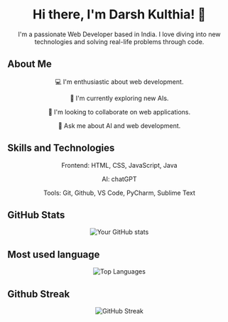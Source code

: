 <h1 align="center">Hi there, I'm Darsh Kulthia! 👋</h1>
<p align="center">I'm a passionate Web Developer based in India. I love diving into new technologies and solving real-life problems through code.</p>

## About Me
<p align="center">
 💻 I'm enthusiastic about web development.
</p>
<p align="center">
 🌱 I'm currently exploring new AIs.
</p>
<p align="center">
 👯 I'm looking to collaborate on web applications.
</p>
<p align="center">
 💬 Ask me about AI and web development.
</p>

<!--
## Projects
- [Project 1](link_to_project_1): Brief description here.
- [Project 2](link_to_project_2): Brief description here.
- [Project 3](link_to_project_3): Brief description here.

-->

## Skills and Technologies

<p align="center">
Frontend: HTML, CSS, JavaScript, Java
</p>
<p align="center">
AI: chatGPT
</p>
<p align="center">
Tools: Git, Github, VS Code, PyCharm, Sublime Text
</p>

## GitHub Stats
<p align="center">
  <img src="https://github-readme-stats.vercel.app/api?username=Darshkul24&show_icons=true&hide_border=true" alt="Your GitHub stats" />
</p>

## Most used language
<p align="center">
  <img src="https://github-readme-stats.vercel.app/api/top-langs?username=darshkul24&show_icons=true&locale=en&layout=compact" alt="Top Languages" />
</p>

## Github Streak
<p align="center">
  <img src="https://github-readme-streak-stats.herokuapp.com/?user=Darshkul24&" alt="GitHub Streak" />
</p>

<!--
## Contact Information
- 📧 Email: your.email@example.com
- 🌐 Portfolio: [Your Portfolio](link_to_portfolio)
-->
